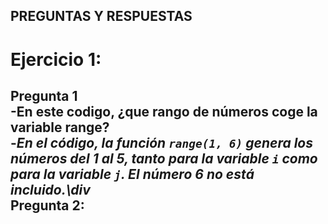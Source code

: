 ## PREGUNTAS Y RESPUESTAS

# Ejercicio 1:<br>

Pregunta 1 <br>
  -En este codigo, ¿que rango de números coge la variable range?<br>
    <div>-*En el código, la función `range(1, 6)` genera los números del 1 al 5, tanto para la   variable `i` como para la variable `j`. El número 6 no está incluido.\div*<br>
  Pregunta 2:<br>
  -

